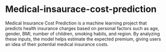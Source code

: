 # Medical-insaurace-cost-prediction
Medical Insurance Cost Prediction is a machine learning project that predicts health insurance charges based on personal factors such as age, gender, BMI, number of children, smoking habits, and region. By analyzing these inputs, the model helps estimate the expected premium, giving users an idea of their potential medical insurance costs.
